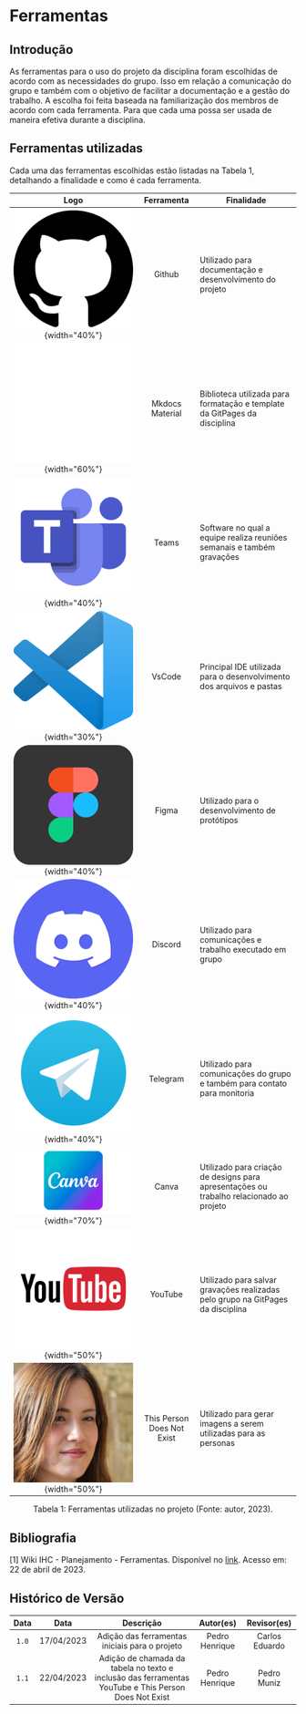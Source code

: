 # Ferramentas 

## Introdução
As ferramentas para o uso do projeto da disciplina foram escolhidas de acordo com as necessidades do grupo. Isso em relação a comunicação do grupo e também com o objetivo de facilitar a documentação e a gestão do trabalho. A escolha foi feita baseada na familiarização dos membros de acordo com cada ferramenta. Para que cada uma possa ser usada de maneira efetiva durante a disciplina.

## Ferramentas utilizadas

Cada uma das ferramentas escolhidas estão listadas na Tabela 1, detalhando a finalidade e como é cada ferramenta.

|                                                                                         Logo                                                              | Ferramenta  | Finalidade                                                                                                                                                                                      |
|:------------------------------------------------------------------------------------------------------------------------------------------------------------------------------------:|:-----------:| ----------------------------------------------------------------------------------------------------------------------------------------------------------------------------------------------- |
| ![Github](../assets/ferramentas/logo_github.png){width="40%"} |   Github    | Utilizado para documentação e desenvolvimento do projeto                                                                                                    |
| ![Mkdocs Material](../assets/ferramentas/logo.svg){width="60%"}  | Mkdocs Material  | Biblioteca utilizada para formatação e template da GitPages da disciplina                                     |
|  ![Microsoft Teams](../assets/ferramentas/logo-microsoft-teams.png){width="40%"}   |   Teams  | Software no qual a equipe realiza reuniões semanais e também gravações                                                                 |
| ![Visual Studio Code](../assets/ferramentas/vscode.png){width="30%"} |   VsCode    | Principal IDE utilizada para o desenvolvimento dos arquivos e pastas |
|       ![Figma](../assets/ferramentas/figmaLogo.png){width="40%"}      | Figma  | Utilizado para o desenvolvimento de protótipos                                                                                                                  |
|     ![Discord](../assets/ferramentas/discord-logo.png){width="40%"}     |   Discord   | Utilizado para comunicações e trabalho executado em grupo                                                                                                                      |
|     ![Telegram](../assets/ferramentas/logo-telegram.png){width="40%"}     |  Telegram   | Utilizado para comunicações do grupo e também para contato para monitoria                                                                          |
|     ![Canva](../assets/ferramentas/Canva-Logotipo.png){width="70%"}     |  Canva   | Utilizado para criação de designs para apresentações ou trabalho relacionado ao projeto                                                                         |
|     ![YouTube](../assets/ferramentas/logo-youtube.png){width="50%"}     |  YouTube   | Utilizado para salvar gravações realizadas pelo grupo na GitPages da disciplina                                                                        |
|     ![This Person Does Not Exist](../assets/ferramentas/this-person-doesnt-exist.png){width="50%"}     |  This Person Does Not Exist   | Utilizado para gerar imagens a serem utilizadas para as personas                                                                        |

<center>
Tabela 1: Ferramentas utilizadas no projeto (Fonte: autor, 2023).
</center>

## Bibliografia

[1] Wiki IHC - Planejamento - Ferramentas. Disponível no [link](https://interacao-humano-computador.github.io/2022.2-Lichess/planejamento/tools/). Acesso em: 22 de abril de 2023.

## Histórico de Versão

| Data  |    Data    |                            Descrição                            |   Autor(es)   |  Revisor(es)  |
| :---: | :--------: | :-------------------------------------------------------------: | :-----------: | :-----------: |
| `1.0` | 17/04/2023 |                Adição das ferramentas iniciais para o projeto               | Pedro Henrique  | Carlos Eduardo |
| `1.1` | 22/04/2023 |                Adição de chamada da tabela no texto e inclusão das ferramentas YouTube e This Person Does Not Exist               | Pedro Henrique  | Pedro Muniz |